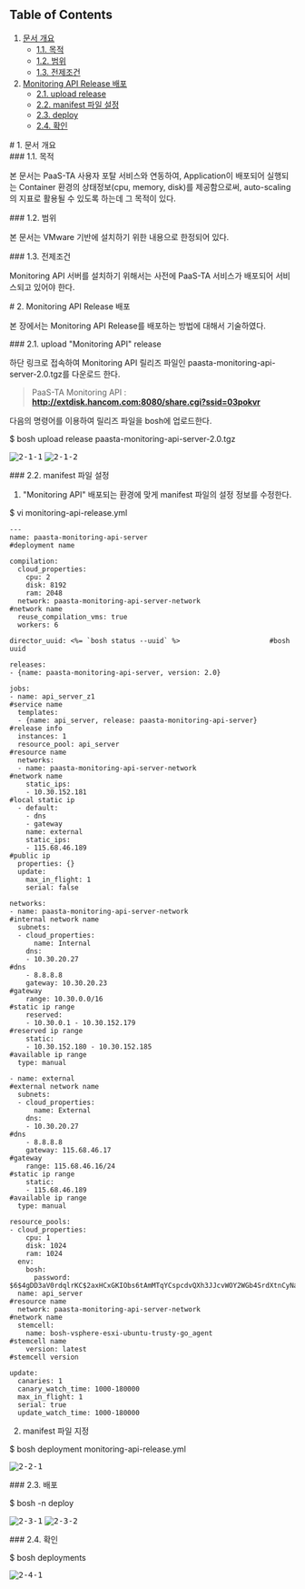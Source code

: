 ## Table of Contents
1. [문서 개요](#1)
     * [1.1. 목적](#2)
     * [1.2. 범위](#3)
     * [1.3. 전제조건](#4)
2. [Monitoring API Release 배포](#5)
     * [2.1.  upload release](#6)
     * [2.2.  manifest 파일 설정](#7)
     * [2.3.  deploy](#8)
     * [2.4.  확인](#9)

<div id='1'></div>
# 1. 문서 개요

<div id='2'></div>
### 1.1. 목적
      
본 문서는 PaaS-TA 사용자 포탈 서비스와 연동하여, Application이 배포되어 실행되는 Container 환경의 상태정보(cpu, memory, disk)를 제공함으로써, auto-scaling의 지표로 활용될 수 있도록 하는데 그 목적이 있다.

<div id='3'></div>
### 1.2. 범위
      
본 문서는 VMware 기반에 설치하기 위한 내용으로 한정되어 있다.

<div id='4'></div>
### 1.3. 전제조건
      
Monitoring API 서버를 설치하기 위해서는 사전에 PaaS-TA 서비스가 배포되어 서비스되고 있어야 한다.

<div id='5'></div>
# 2.  Monitoring API Release 배포

본 장에서는 Monitoring API Release를 배포하는 방법에 대해서 기술하였다.

<div id='6'></div>
### 2.1.  upload "Monitoring API" release

하단 링크로 접속하여 Monitoring API 릴리즈 파일인 paasta-monitoring-api-server-2.0.tgz를 다운로드 한다. 

>PaaS-TA Monitoring API : **<http://extdisk.hancom.com:8080/share.cgi?ssid=03pokvr>**

다음의 명령어를 이용하여 릴리즈 파일을 bosh에 업로드한다.

$ bosh upload release paasta-monitoring-api-server-2.0.tgz

<kbd>![2-1-1]</kbd>
<kbd>![2-1-2]</kbd>

<div id='7'></div>
### 2.2.  manifest 파일 설정

1. "Monitoring API" 배포되는 환경에 맞게 manifest 파일의 설정 정보를 수정한다.

$ vi monitoring-api-release.yml

```
---
name: paasta-monitoring-api-server								#deployment name

compilation:
  cloud_properties:
    cpu: 2
    disk: 8192
    ram: 2048
  network: paasta-monitoring-api-server-network					#network name
  reuse_compilation_vms: true
  workers: 6
  
director_uuid: <%= `bosh status --uuid` %>						#bosh uuid

releases:
- {name: paasta-monitoring-api-server, version: 2.0}

jobs:
- name: api_server_z1													#service name
  templates:
  - {name: api_server, release: paasta-monitoring-api-server}			#release info
  instances: 1
  resource_pool: api_server												#resource name
  networks:
  - name: paasta-monitoring-api-server-network							#network name
    static_ips:
    - 10.30.152.181														#local static ip
  - default:
    - dns
    - gateway
    name: external
    static_ips:
    - 115.68.46.189														#public ip
  properties: {}
  update:
    max_in_flight: 1
    serial: false
        
networks:
- name: paasta-monitoring-api-server-network							#internal network name
  subnets:
  - cloud_properties:
      name: Internal
    dns:
    - 10.30.20.27														#dns
    - 8.8.8.8
    gateway: 10.30.20.23												#gateway
    range: 10.30.0.0/16													#static ip range
    reserved:
    - 10.30.0.1 - 10.30.152.179											#reserved ip range
    static:
    - 10.30.152.180 - 10.30.152.185										#available ip range
  type: manual

- name: external														#external network name
  subnets:
  - cloud_properties:
      name: External
    dns:
    - 10.30.20.27														#dns
    - 8.8.8.8
    gateway: 115.68.46.17												#gateway
    range: 115.68.46.16/24												#static ip range
    static:
    - 115.68.46.189														#available ip range
  type: manual

resource_pools:
- cloud_properties:
    cpu: 1
    disk: 1024
    ram: 1024
  env:
    bosh:
      password: $6$4gDD3aV0rdqlrKC$2axHCxGKIObs6tAmMTqYCspcdvQXh3JJcvWOY2WGb4SrdXtnCyNaWlrf3WEqvYR2MYizEGp3kMmbpwBC6jsHt0
  name: api_server														#resource name
  network: paasta-monitoring-api-server-network							#network name
  stemcell:
    name: bosh-vsphere-esxi-ubuntu-trusty-go_agent						#stemcell name
    version: latest														#stemcell version

update:
  canaries: 1
  canary_watch_time: 1000-180000
  max_in_flight: 1
  serial: true
  update_watch_time: 1000-180000
```

2. manifest 파일 지정

$ bosh deployment monitoring-api-release.yml

<kbd>![2-2-1]</kbd>

<div id='8'></div>
### 2.3.  배포

$ bosh -n deploy 

<kbd>![2-3-1]</kbd>
<kbd>![2-3-2]</kbd>

<div id='9'></div>
### 2.4.  확인

$ bosh deployments 

<kbd>![2-4-1]</kbd>


[2-1-1]:images/monitoring-api/2-1-1.png
[2-1-2]:images/monitoring-api/2-1-2.png
[2-2-1]:images/monitoring-api/2-2-1.png
[2-3-1]:images/monitoring-api/2-3-1.png
[2-3-2]:images/monitoring-api/2-3-2.png
[2-4-1]:images/monitoring-api/2-4-1.png

